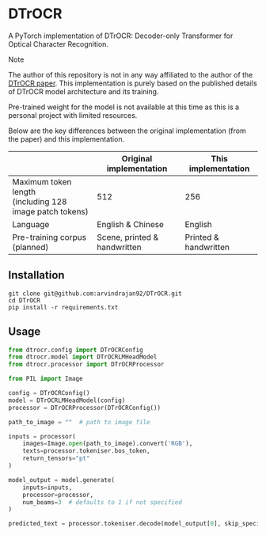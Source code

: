 # DTrOCR
A PyTorch implementation of DTrOCR: Decoder-only Transformer for Optical Character Recognition.

> [!NOTE]
>
> The author of this repository is not in any way affiliated to the author of the [DTrOCR paper](https://doi.org/10.48550/arXiv.2308.15996). This implementation is purely based on the published details of DTrOCR model architecture and its training.
> 
> Pre-trained weight for the model is not available at this time as this is a personal project with limited resources.

Below are the key differences between the original implementation (from the paper) and this implementation.

|                                                              | Original implementation      | This implementation   |
| ------------------------------------------------------------ | ---------------------------- | --------------------- |
| Maximum token length<br />(including 128 image patch tokens) | 512                          | 256                   |
| Language                                                     | English & Chinese            | English               |
| Pre-training corpus (planned)                                | Scene, printed & handwritten | Printed & handwritten |

## Installation

```shell
git clone git@github.com:arvindrajan92/DTrOCR.git
cd DTrOCR
pip install -r requirements.txt
```

## Usage

```python
from dtrocr.config import DTrOCRConfig
from dtrocr.model import DTrOCRLMHeadModel
from dtrocr.processor import DTrOCRProcessor

from PIL import Image

config = DTrOCRConfig()
model = DTrOCRLMHeadModel(config)
processor = DTrOCRProcessor(DTrOCRConfig())

path_to_image = ""  # path to image file

inputs = processor(
    images=Image.open(path_to_image).convert('RGB'),
    texts=processor.tokeniser.bos_token,
    return_tensors="pt"
)

model_output = model.generate(
    inputs=inputs, 
    processor=processor, 
    num_beams=3  # defaults to 1 if not specified
)

predicted_text = processor.tokeniser.decode(model_output[0], skip_special_tokens=True)
```


